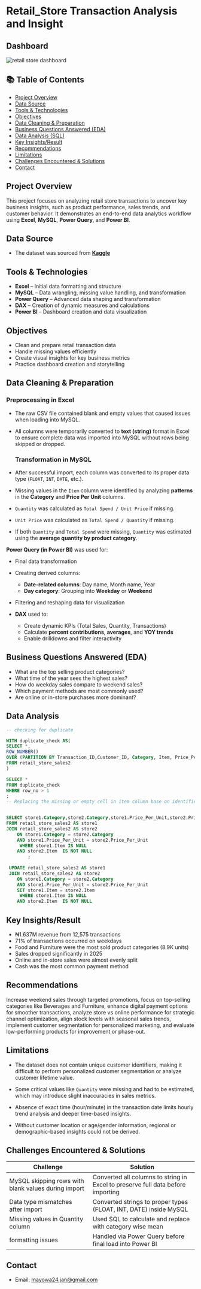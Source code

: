 # Retail_Store Transaction Analysis and Insight

## Dashboard 
![retail store dashboard](https://github.com/user-attachments/assets/93fcfd64-60a5-4f2e-8ac2-ade5c3aff8a3)

## 📚 Table of Contents

- [ Project Overview](#project-overview)  
- [ Data Source](#data-source)  
- [ Tools & Technologies](#tools--technologies)  
- [ Objectives](#objectives)  
- [ Data Cleaning & Preparation](#data-cleaning--preparation)  
- [ Business Questions Answered (EDA)](#business-questions-answered-eda)  
- [ Data Analysis (SQL)](#data-analysis)  
- [ Key Insights/Result](#key-insightsresult)  
- [ Recommendations](#recommendations)  
- [ Limitations](#limitations)  
- [ Challenges Encountered & Solutions](#challenges-encountered--solutions)  
- [Contact](#contact)  


## Project Overview

This project focuses on analyzing retail store transactions to uncover key business insights, such as product performance, sales trends, and customer behavior. It demonstrates an end-to-end data analytics workflow using **Excel**, **MySQL**, **Power Query**, and **Power BI**.

## Data Source

- The dataset was sourced from **[Kaggle](https://www.kaggle.com/datasets/ahmedmohamed2003/retail-store-sales-dirty-for-data-cleaning)**  


##  Tools & Technologies

- **Excel** – Initial data formatting and structure
- **MySQL** – Data wrangling, missing value handling, and transformation
- **Power Query** – Advanced data shaping and transformation
- **DAX** – Creation of dynamic measures and calculations
- **Power BI** – Dashboard creation and data visualization

## Objectives

- Clean and prepare retail transaction data
- Handle missing values efficiently
- Create visual insights for key business metrics
- Practice dashboard creation and storytelling


## Data Cleaning & Preparation

### Preprocessing in Excel
- The raw CSV file contained blank and empty values that caused issues when loading into MySQL.
- All columns were temporarily converted to **text (string)** format in Excel to ensure complete data was imported into MySQL without rows being skipped or dropped.

  ### Transformation in MySQL
- After successful import, each column was converted to its proper data type (`FLOAT`, `INT`, `DATE`, etc.).
- Missing values in the `Item` column were identified by analyzing **patterns** in the **Category** and **Price Per Unit** columns.
- `Quantity` was calculated as `Total Spend / Unit Price` if missing.
- `Unit Price` was calculated as `Total Spend / Quantity` if missing.
- If both `Quantity` and `Total Spend` were missing, `Quantity` was estimated using the **average quantity by product category**.

 **Power Query (in Power BI)** was used for:
  - Final data transformation
  - Creating derived columns:
    - **Date-related columns**: Day name, Month name, Year
    - **Day category**: Grouping into **Weekday** or **Weekend**
  - Filtering and reshaping data for visualization


- **DAX** used to:
  - Create dynamic KPIs (Total Sales, Quantity, Transactions)
  - Calculate **percent contributions**, **averages**, and **YOY trends**
  - Enable drilldowns and filter interactivity

## Business Questions Answered (EDA)

- What are the top selling product categories?
- What time of the year sees the highest sales?
- How do weekday sales compare to weekend sales?
- Which payment methods are most commonly used?
- Are online or in-store purchases more dominant?


## Data Analysis

```sql
-- checking for duplicate

WITH duplicate_check AS(
SELECT *,
ROW_NUMBER() 
OVER (PARTITION BY Transaction_ID,Customer_ID, Category, Item, Price_Per_Unit, Quantity ,Total_Spent,Payment_Method,Location, Transaction_Date, Discount_Applied ORDER BY Category) AS row_no
FROM retail_store_sales2
) 

SELECT *
FROM duplicate_check
WHERE row_no > 1
;
-- Replacing the missing or empty cell in item column base on identified pattern. 


SELECT store1.Category,store2.Category,store1.Price_Per_Unit,store2.Price_Per_Unit,store1.Item,store2.Item
FROM retail_store_sales2 AS store1
JOIN retail_store_sales2 AS store2
	ON store1.Category = store2.Category
    AND store1.Price_Per_Unit = store2.Price_Per_Unit
     WHERE store1.Item IS NULL
    AND store2.Item  IS NOT NULL
        ;
        
 UPDATE retail_store_sales2 AS store1
 JOIN retail_store_sales2 AS store2
	ON store1.Category = store2.Category
    AND store1.Price_Per_Unit = store2.Price_Per_Unit
    SET store1.Item = store2.Item
     WHERE store1.Item IS NULL
    AND store2.Item  IS NOT NULL

```
## Key Insights/Result

- ₦1.637M revenue from 12,575 transactions
- 71% of transactions occurred on weekdays
- Food and Furniture were the most sold product categories (8.9K units)
- Sales dropped significantly in 2025
- Online and in-store sales were almost evenly split
- Cash was the most common payment method

##  Recommendations

Increase weekend sales through targeted promotions, focus on top-selling categories like Beverages and Furniture, enhance digital payment options for smoother transactions, analyze store vs online performance for strategic channel optimization, align stock levels with seasonal sales trends, implement customer segmentation for personalized marketing, and evaluate low-performing products for improvement or phase-out.

## Limitations

- The dataset does not contain unique customer identifiers, making it difficult to perform personalized customer segmentation or analyze customer lifetime value.

-  Some critical values like `Quantity` were missing and had to be estimated, which may introduce slight inaccuracies in sales metrics.

- Absence of exact time (hour/minute) in the transaction date limits hourly trend analysis and deeper time-based insights.

- Without customer location or age/gender information, regional or demographic-based insights could not be derived.


## Challenges Encountered & Solutions

| Challenge | Solution |
|----------|----------|
| MySQL skipping rows with blank values during import | Converted all columns to string in Excel to preserve full data before importing |
| Data type mismatches after import | Converted strings to proper types (FLOAT, INT, DATE) inside MySQL |
| Missing values in Quantity column | Used SQL to calculate and replace with category wise mean |
| formatting issues | Handled via Power Query before final load into Power BI |


## Contact 
- Email: mayowa24.jan@gmail.com

